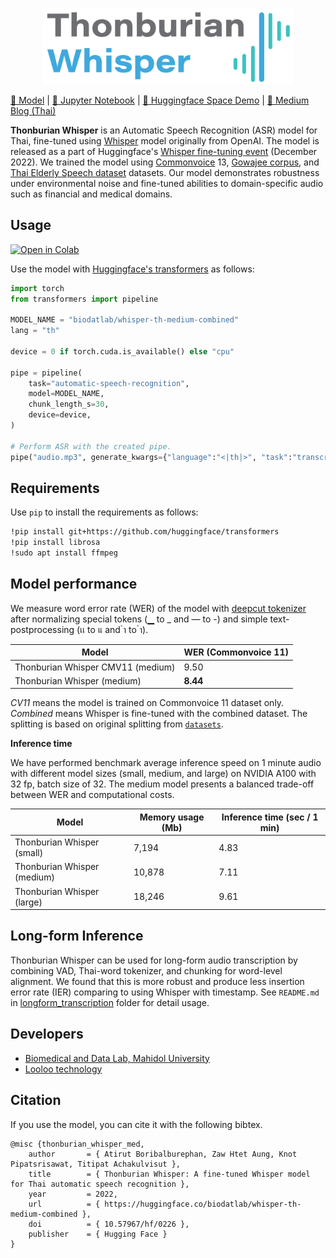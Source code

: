 <p align="center">
  <img src="assets/thonburian-whisper-logo.png" width="400"/>
</p>

[🤖 Model](https://huggingface.co/biodatlab/whisper-th-medium-combined) | [📔 Jupyter Notebook](https://github.com/biodatlab/thonburian-whisper/blob/main/thonburian_whisper_notebook.ipynb) | [🤗 Huggingface Space Demo](https://huggingface.co/spaces/biodatlab/whisper-thai-demo) | [📃 Medium Blog (Thai)](https://medium.com/@Loolootech/thonburian-whisper-asr-27c067c534cb)

**Thonburian Whisper** is an Automatic Speech Recognition (ASR) model for Thai, fine-tuned using [Whisper](https://openai.com/blog/whisper/) model
originally from OpenAI. The model is released as a part of Huggingface's [Whisper fine-tuning event](https://github.com/huggingface/community-events/tree/main/whisper-fine-tuning-event)  (December 2022). We trained the model using [Commonvoice](https://commonvoice.mozilla.org/th) 13, [Gowajee corpus](https://github.com/ekapolc/gowajee_corpus), and [Thai Elderly Speech dataset](https://github.com/VISAI-DATAWOW/Thai-Elderly-Speech-dataset/releases/tag/v1.0.0) datasets. Our model demonstrates robustness under environmental noise and fine-tuned abilities to
domain-specific audio such as financial and medical domains.

## Usage

[![Open in Colab](https://colab.research.google.com/assets/colab-badge.svg)](https://colab.research.google.com/github/biodatlab/thonburian-whisper/blob/main/thonburian_whisper_notebook.ipynb)

Use the model with [Huggingface's transformers](https://github.com/huggingface/transformers) as follows:

```py
import torch
from transformers import pipeline

MODEL_NAME = "biodatlab/whisper-th-medium-combined"
lang = "th"

device = 0 if torch.cuda.is_available() else "cpu"

pipe = pipeline(
    task="automatic-speech-recognition",
    model=MODEL_NAME,
    chunk_length_s=30,
    device=device,
)

# Perform ASR with the created pipe.
pipe("audio.mp3", generate_kwargs={"language":"<|th|>", "task":"transcribe"}, batch_size=16)["text"]
```

## Requirements

Use `pip` to install the requirements as follows:

```sh
!pip install git+https://github.com/huggingface/transformers
!pip install librosa
!sudo apt install ffmpeg
```

## Model performance

We measure word error rate (WER) of the model with [deepcut tokenizer](https://github.com/rkcosmos/deepcut) after
normalizing special tokens (▁ to _ and — to -) and simple text-postprocessing (เเ to แ and  ํา to  ำ).

| **Model**                         | **WER (Commonvoice 11)** |
| --------------------------------- | ------------------------ |
| Thonburian Whisper CMV11 (medium) | 9.50                     |
| Thonburian Whisper (medium)       | **8.44**                 |

_CV11_ means the model is trained on Commonvoice 11 dataset only. _Combined_ means Whisper is fine-tuned with the combined dataset.
The splitting is based on original splitting from [`datasets`](https://huggingface.co/docs/datasets/index).

**Inference time**

We have performed benchmark average inference speed on 1 minute audio with different model sizes (small, medium, and large)
on NVIDIA A100 with 32 fp, batch size of 32. The medium model presents a balanced trade-off between WER and computational costs.

| **Model**                   | **Memory usage (Mb)**    | **Inference time (sec / 1 min)** |
| --------------------------- | ------------------------ | -------------------------------- |
| Thonburian Whisper (small)  | 7,194                    | 4.83                             |
| Thonburian Whisper (medium) | 10,878                   | 7.11                             |
| Thonburian Whisper (large)  | 18,246                   | 9.61                             |


## Long-form Inference

Thonburian Whisper can be used for long-form audio transcription by combining VAD, Thai-word tokenizer, and chunking for word-level alignment.
We found that this is more robust and produce less insertion error rate (IER) comparing to using Whisper with timestamp. See `README.md` in [longform_transcription](https://github.com/biodatlab/thonburian-whisper/tree/main/longform_transcription) folder for detail usage.


## Developers

- [Biomedical and Data Lab, Mahidol University](https://biodatlab.github.io/)
- [Looloo technology](https://loolootech.com/)

## Citation

If you use the model, you can cite it with the following bibtex.

```
@misc {thonburian_whisper_med,
    author       = { Atirut Boribalburephan, Zaw Htet Aung, Knot Pipatsrisawat, Titipat Achakulvisut },
    title        = { Thonburian Whisper: A fine-tuned Whisper model for Thai automatic speech recognition },
    year         = 2022,
    url          = { https://huggingface.co/biodatlab/whisper-th-medium-combined },
    doi          = { 10.57967/hf/0226 },
    publisher    = { Hugging Face }
}
```
